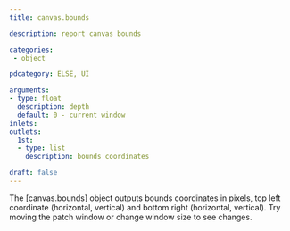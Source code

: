 ```yaml
---
title: canvas.bounds

description: report canvas bounds

categories:
 - object

pdcategory: ELSE, UI

arguments:
- type: float
  description: depth
  default: 0 - current window
inlets:
outlets:
  1st:
  - type: list
    description: bounds coordinates

draft: false
---
```


The [canvas.bounds] object outputs bounds coordinates in pixels, top left coordinate (horizontal, vertical) and bottom right (horizontal, vertical). Try moving the patch window or change window size to see changes.
